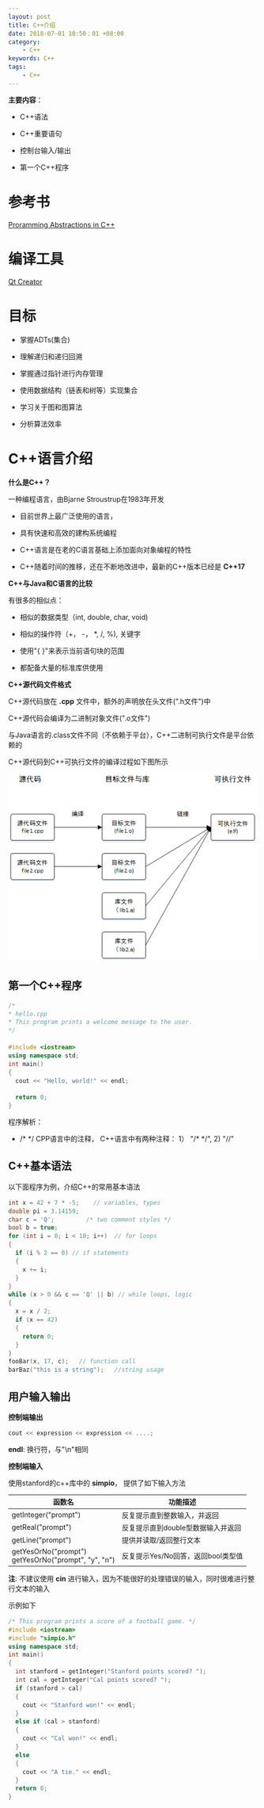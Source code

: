 ```yaml
---
layout: post
title: C++介绍
date: 2018-07-01 10:50：01 +08:00
category:
    - C++
keywords: C++
tags:
    - C++
---
```


**主要内容**：

- C++语法

- C++重要语句

- 控制台输入/输出

- 第一个C++程序

# 参考书

[Proramming Abstractions in C++](https://www.pearson.com/us/higher-education/program/Roberts-Programming-Abstractions-in-C/PGM80147.html)

# 编译工具

[Qt Creator](http://web.stanford.edu/dept/cs_edu/qt-creator/qt-creator.shtml)

# 目标

- 掌握ADTs(集合)

- 理解递归和递归回溯

- 掌握通过指针进行内存管理

- 使用数据结构（链表和树等）实现集合

- 学习关于图和图算法

- 分析算法效率

# C++语言介绍

**什么是C++？**

一种编程语言，由Bjarne Stroustrup在1983年开发

- 目前世界上最广泛使用的语言，

- 具有快速和高效的建构系统编程

- C++语言是在老的C语言基础上添加面向对象编程的特性

- C++随着时间的推移，还在不断地改进中，最新的C++版本已经是 **C++17**

**C++与Java和C语言的比较**

有很多的相似点：

- 相似的数据类型（int, double, char, void)

- 相似的操作符（+， -， \*, \/, %), 关键字

- 使用"{ }"来表示当前语句块的范围

- 都配备大量的标准库供使用

**C++源代码文件格式**

C++源代码放在 **.cpp** 文件中，额外的声明放在头文件(".h文件")中

C++源代码会编译为二进制对象文件(".o文件")

与Java语言的.class文件不同（不依赖于平台），C++二进制可执行文件是平台依赖的

C++源代码到C++可执行文件的编译过程如下图所示

![CPP-Compile-Process](/images/cs106b/CPP-Compile-Process.png)


## 第一个C++程序

```cpp
/*
* hello.cpp
* This program prints a welcome message to the user.
*/

#include <iostream>
using namespace std;
int main()
{
  cout << "Hello, world!" << endl;

  return 0;
}
```

程序解析：

- /\* \*/ CPP语言中的注释， C++语言中有两种注释： 1） "/* \*/", 2) "//"



## C++基本语法

以下面程序为例，介绍C++的常用基本语法

```cpp
int x = 42 + 7 * -5;	// variables, types
double pi = 3.14159;
char c = 'Q';         /* two comment styles */
bool b = true;
for (int i = 0; i < 10; i++)  // for loops
{  
  if (i % 2 == 0) // if statements
  {
    x += i;
  }
}
while (x > 0 && c == 'Q' || b) // while loops, logic
{
  x = x / 2;
  if (x == 42)
  {
    return 0;
  }
}
fooBar(x, 17, c);   // function call
barBaz("this is a string");   //string usage
```

## 用户输入输出

**控制端输出**

```cpp
cout << expression << expression << ....;
```

**endl**: 换行符，与"\n"相同

**控制端输入**

使用stanford的c++库中的 **simpio**， 提供了如下输入方法

| 函数名|功能描述|
|------|------|
|getInteger("prompt")| 反复提示直到整数输入，并返回|
|getReal("prompt")|反复提示直到double型数据输入并返回|
|getLine("prompt")|提供并读取/返回整行文本|
|getYesOrNo("prompt") <br> getYesOrNo("prompt", "y", "n")|反复提示Yes/No回答，返回bool类型值|

**注**: 不建议使用 **cin** 进行输入，因为不能很好的处理错误的输入，同时很难进行整行文本的输入

示例如下

```cpp
/* This program prints a score of a football game. */
#include <iostream>
#include "simpio.h"
using namespace std;
int main()
{
  int stanford = getInteger("Stanford points scored? ");
  int cal = getInteger("Cal points scored? ");
  if (stanford > cal)
  {
    cout << "Stanford won!" << endl;
  }
  else if (cal > stanford)
  {
    cout << "Cal won!" << endl;
  }
  else
  {
    cout << "A tie." << endl;
  }
  return 0;
}
```
